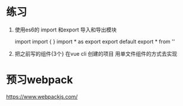 # 练习

1. 使用es6的 import 和export 导入和导出模块

    import 
    import { }
    import * as 
    export 
    export default
    export * from ''


2. 把之前写的组件{3个} 在vue cli 创建的项目 用单文件组件的方式去实现


# 预习webpack

https://www.webpackjs.com/